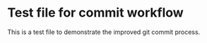 # Test file for commit workflow

This is a test file to demonstrate the improved git commit process.
